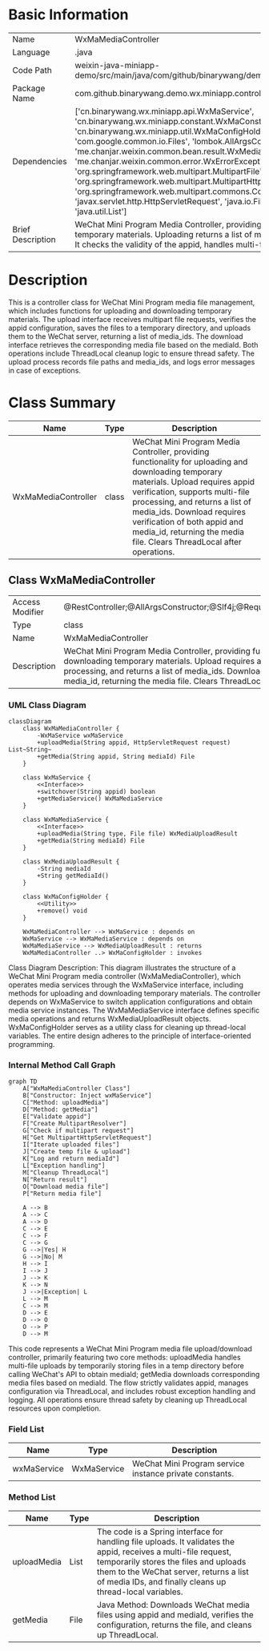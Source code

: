 # Basic Information

|      |      |
|------|------|
| Name | WxMaMediaController |
| Language | .java |
| Code Path | weixin-java-miniapp-demo/src/main/java/com/github/binarywang/demo/wx/miniapp/controller/WxMaMediaController.java |
| Package Name | com.github.binarywang.demo.wx.miniapp.controller |
| Dependencies | ['cn.binarywang.wx.miniapp.api.WxMaService', 'cn.binarywang.wx.miniapp.constant.WxMaConstants', 'cn.binarywang.wx.miniapp.util.WxMaConfigHolder', 'com.google.common.collect.Lists', 'com.google.common.io.Files', 'lombok.AllArgsConstructor', 'lombok.extern.slf4j.Slf4j', 'me.chanjar.weixin.common.bean.result.WxMediaUploadResult', 'me.chanjar.weixin.common.error.WxErrorException', 'org.springframework.web.bind.annotation', 'org.springframework.web.multipart.MultipartFile', 'org.springframework.web.multipart.MultipartHttpServletRequest', 'org.springframework.web.multipart.commons.CommonsMultipartResolver', 'javax.servlet.http.HttpServletRequest', 'java.io.File', 'java.io.IOException', 'java.util.Iterator', 'java.util.List'] |
| Brief Description | WeChat Mini Program Media Controller, providing the functionality to upload and download temporary materials. Uploading returns a list of media_ids, while downloading returns the media files. It checks the validity of the appid, handles multi-file uploads, and cleans up ThreadLocal resources. |

# Description

This is a controller class for WeChat Mini Program media file management, which includes functions for uploading and downloading temporary materials. The upload interface receives multipart file requests, verifies the appid configuration, saves the files to a temporary directory, and uploads them to the WeChat server, returning a list of media_ids. The download interface retrieves the corresponding media file based on the mediaId. Both operations include ThreadLocal cleanup logic to ensure thread safety. The upload process records file paths and media_ids, and logs error messages in case of exceptions.

# Class Summary

| Name   | Type  | Description |
|-------|------|-------------|
| WxMaMediaController | class | WeChat Mini Program Media Controller, providing functionality for uploading and downloading temporary materials. Upload requires appid verification, supports multi-file processing, and returns a list of media_ids. Download requires verification of both appid and media_id, returning the media file. Clears ThreadLocal after operations. |



## Class WxMaMediaController

|      |      |
|------|------|
| Access Modifier | @RestController;@AllArgsConstructor;@Slf4j;@RequestMapping("/wx/media/{appid}");public |
| Type | class |
| Name | WxMaMediaController |
| Description | WeChat Mini Program Media Controller, providing functionality for uploading and downloading temporary materials. Upload requires appid verification, supports multi-file processing, and returns a list of media_ids. Download requires verification of both appid and media_id, returning the media file. Clears ThreadLocal after operations. |


### UML Class Diagram

```mermaid
classDiagram
    class WxMaMediaController {
        -WxMaService wxMaService
        +uploadMedia(String appid, HttpServletRequest request) List~String~
        +getMedia(String appid, String mediaId) File
    }

    class WxMaService {
        <<Interface>>
        +switchover(String appid) boolean
        +getMediaService() WxMaMediaService
    }

    class WxMaMediaService {
        <<Interface>>
        +uploadMedia(String type, File file) WxMediaUploadResult
        +getMedia(String mediaId) File
    }

    class WxMediaUploadResult {
        -String mediaId
        +String getMediaId()
    }

    class WxMaConfigHolder {
        <<Utility>>
        +remove() void
    }

    WxMaMediaController --> WxMaService : depends on
    WxMaService --> WxMaMediaService : depends on
    WxMaMediaService --> WxMediaUploadResult : returns
    WxMaMediaController ..> WxMaConfigHolder : invokes
```

Class Diagram Description: This diagram illustrates the structure of a WeChat Mini Program media controller (WxMaMediaController), which operates media services through the WxMaService interface, including methods for uploading and downloading temporary materials. The controller depends on WxMaService to switch application configurations and obtain media service instances. The WxMaMediaService interface defines specific media operations and returns WxMediaUploadResult objects. WxMaConfigHolder serves as a utility class for cleaning up thread-local variables. The entire design adheres to the principle of interface-oriented programming.


### Internal Method Call Graph

```mermaid
graph TD
    A["WxMaMediaController Class"]
    B["Constructor: Inject wxMaService"]
    C["Method: uploadMedia"]
    D["Method: getMedia"]
    E["Validate appid"]
    F["Create MultipartResolver"]
    G["Check if multipart request"]
    H["Get MultipartHttpServletRequest"]
    I["Iterate uploaded files"]
    J["Create temp file & upload"]
    K["Log and return mediaId"]
    L["Exception handling"]
    M["Cleanup ThreadLocal"]
    N["Return result"]
    O["Download media file"]
    P["Return media file"]

    A --> B
    A --> C
    A --> D
    C --> E
    C --> F
    C --> G
    G -->|Yes| H
    G -->|No| M
    H --> I
    I --> J
    J --> K
    K --> N
    J -->|Exception| L
    L --> M
    C --> M
    D --> E
    D --> O
    O --> P
    D --> M
```

This code represents a WeChat Mini Program media file upload/download controller, primarily featuring two core methods: uploadMedia handles multi-file uploads by temporarily storing files in a temp directory before calling WeChat's API to obtain mediaId; getMedia downloads corresponding media files based on mediaId. The flow strictly validates appid, manages configuration via ThreadLocal, and includes robust exception handling and logging. All operations ensure thread safety by cleaning up ThreadLocal resources upon completion.

### Field List

| Name  | Type  | Description |
|-------|-------|------|
| wxMaService | WxMaService | WeChat Mini Program service instance private constants. |

### Method List

| Name  | Type  | Description |
|-------|-------|------|
| uploadMedia | List<String> | The code is a Spring interface for handling file uploads. It validates the appid, receives a multi-file request, temporarily stores the files and uploads them to the WeChat server, returns a list of media IDs, and finally cleans up thread-local variables. |
| getMedia | File | Java Method: Downloads WeChat media files using appid and mediaId, verifies the configuration, returns the file, and cleans up ThreadLocal. |




